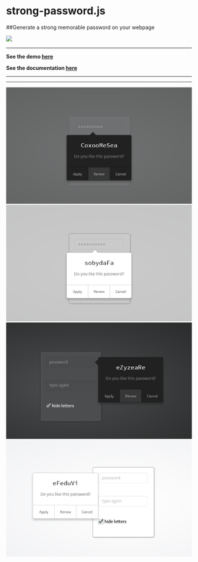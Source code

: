 # strong-password.js



##Generate a strong memorable password on your webpage



![](http://strong-password.exxo.ru/password1.gif)


***********

**See the demo [here](http://strong-password.exxo.ru/)**

**See the documentation [here](http://strong-password.exxo.ru/documents/api.html)**

***********
***********

![](pics/01_preview1.jpg)
![](pics/02_preview2.jpg)
![](pics/03_preview3.jpg)
![](pics/04_preview4.jpg)
